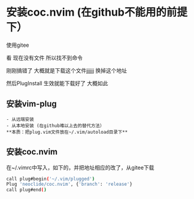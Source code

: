 # 安装coc.nvim (在github不能用的前提下）
使用gitee

看  现在没有文件  所以找不到命令

刚刚搞错了 大概就是下载这个文件jjjjjj
换掉这个地址

然后PlugInstall 生效就能下载好了
大概如此
## 安装vim-plug
    - 从远端安装
    - 从本地安装 (在github难以上去的替代方法）
    **本质：把plug.vim文件放在~/.vim/autoload目录下** 

## 安装coc.nvim
在~/.vimrc中写入，如下的，并把地址相应的改了，从gitee下载
```bash
call plug#begin('~/.vim/plugged')
Plug 'neoclide/coc.nvim', {'branch': 'release'}
call plug#end()
```

